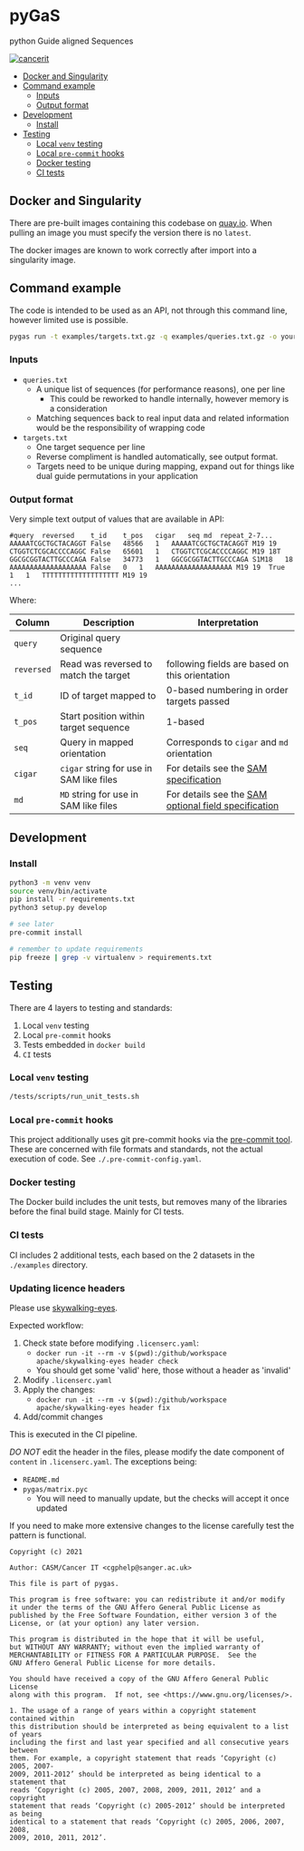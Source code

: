 # pyGaS

python Guide aligned Sequences

[![cancerit](https://circleci.com/gh/cancerit/pygas.svg?style=svg)](https://circleci.com/gh/cancerit/pygas)

- [Docker and Singularity](#docker-and-singularity)
- [Command example](#command-example)
  - [Inputs](#inputs)
  - [Output format](#output-format)
- [Development](#development)
  - [Install](#install)
- [Testing](#testing)
  - [Local `venv` testing](#local-venv-testing)
  - [Local `pre-commit` hooks](#local-pre-commit-hooks)
  - [Docker testing](#docker-testing)
  - [CI tests](#ci-tests)

## Docker and Singularity

There are pre-built images containing this codebase on [quay.io][quay-repo].  When pulling an image you must specify
the version there is no `latest`.

The docker images are known to work correctly after import into a singularity image.

## Command example

The code is intended to be used as an API, not through this command line, however limited use is possible.

```bash
pygas run -t examples/targets.txt.gz -q examples/queries.txt.gz -o your_result.tsv
```

### Inputs

- `queries.txt`
  - A unique list of sequences (for performance reasons), one per line
    - This could be reworked to handle internally, however memory is a consideration
  - Matching sequences back to real input data and related information would be the responsibility of wrapping code
- `targets.txt`
  - One target sequence per line
  - Reverse compliment is handled automatically, see output format.
  - Targets need to be unique during mapping, expand out for things like dual guide permutations in your application

### Output format

Very simple text output of values that are available in API:

```text
#query	reversed	t_id	t_pos	cigar	seq	md	repeat_2-7...
AAAAATCGCTGCTACAGGT	False	48566	1	AAAAATCGCTGCTACAGGT	M19	19
CTGGTCTCGCACCCCAGGC	False	65601	1	CTGGTCTCGCACCCCAGGC	M19	18T
GGCGCGGTACTTGCCCAGA	False	34773	1	GGCGCGGTACTTGCCCAGA	S1M18	18
AAAAAAAAAAAAAAAAAAA	False	0	1	AAAAAAAAAAAAAAAAAAA	M19	19	True	1	1	TTTTTTTTTTTTTTTTTTT	M19	19
...
```

Where:

| Column     | Description                              | Interpretation                                                   |
|------------|------------------------------------------|------------------------------------------------------------------|
| `query`    | Original query sequence                  |                                                                  |
| `reversed` | Read was reversed to match the target    | following fields are based on this orientation                   |
| `t_id`     | ID of target mapped to                   | 0-based numbering in order targets passed                        |
| `t_pos`    | Start position within target sequence    | 1-based                                                          |
| `seq`      | Query in mapped orientation              | Corresponds to `cigar` and `md` orientation                      |
| `cigar`    | `cigar` string for use in SAM like files | For details see the [SAM specification][sam-spec]                |
| `md`       | `MD` string for use in SAM like files    | For details see the [SAM optional field specification][sam-opts] |

## Development

### Install

```bash
python3 -m venv venv
source venv/bin/activate
pip install -r requirements.txt
python3 setup.py develop

# see later
pre-commit install

# remember to update requirements
pip freeze | grep -v virtualenv > requirements.txt
```

## Testing

There are 4 layers to testing and standards:

1. Local `venv` testing
1. Local `pre-commit` hooks
1. Tests embedded in `docker build`
1. `CI` tests

### Local `venv` testing

```bash
/tests/scripts/run_unit_tests.sh
```

### Local `pre-commit` hooks

This project additionally uses git pre-commit hooks via the [pre-commit tool](https://pre-commit.com/).  These are concerned
with file formats and standards, not the actual execution of code.  See `./.pre-commit-config.yaml`.

### Docker testing

The Docker build includes the unit tests, but removes many of the libraries before the final build stage.  Mainly for CI tests.

### CI tests

CI includes 2 additional tests, each based on the 2 datasets in the `./examples` directory.

### Updating licence headers

Please use [skywalking-eyes](https://github.com/apache/skywalking-eyes).

Expected workflow:

1. Check state before modifying `.licenserc.yaml`:
   - `docker run -it --rm -v $(pwd):/github/workspace apache/skywalking-eyes header check`
   - You should get some 'valid' here, those without a header as 'invalid'
1. Modify `.licenserc.yaml`
1. Apply the changes:
   - `docker run -it --rm -v $(pwd):/github/workspace apache/skywalking-eyes header fix`
1. Add/commit changes

This is executed in the CI pipeline.

*DO NOT* edit the header in the files, please modify the date component of `content` in `.licenserc.yaml`.  The exceptions being:

- `README.md`
- `pygas/matrix.pyc`
  - You will need to manually update, but the checks will accept it once updated

If you need to make more extensive changes to the license carefully test the pattern is functional.

```
Copyright (c) 2021

Author: CASM/Cancer IT <cgphelp@sanger.ac.uk>

This file is part of pygas.

This program is free software: you can redistribute it and/or modify
it under the terms of the GNU Affero General Public License as
published by the Free Software Foundation, either version 3 of the
License, or (at your option) any later version.

This program is distributed in the hope that it will be useful,
but WITHOUT ANY WARRANTY; without even the implied warranty of
MERCHANTABILITY or FITNESS FOR A PARTICULAR PURPOSE.  See the
GNU Affero General Public License for more details.

You should have received a copy of the GNU Affero General Public License
along with this program.  If not, see <https://www.gnu.org/licenses/>.

1. The usage of a range of years within a copyright statement contained within
this distribution should be interpreted as being equivalent to a list of years
including the first and last year specified and all consecutive years between
them. For example, a copyright statement that reads ‘Copyright (c) 2005, 2007-
2009, 2011-2012’ should be interpreted as being identical to a statement that
reads ‘Copyright (c) 2005, 2007, 2008, 2009, 2011, 2012’ and a copyright
statement that reads ‘Copyright (c) 2005-2012’ should be interpreted as being
identical to a statement that reads ‘Copyright (c) 2005, 2006, 2007, 2008,
2009, 2010, 2011, 2012’.
```

<!-- refs -->

[quay-repo]: https://quay.io/repository/wtsicgp/pygas?tab=tags
[sam-opts]: https://samtools.github.io/hts-specs/SAMtags.pdf
[sam-spec]: https://samtools.github.io/hts-specs/SAMv1.pdf
